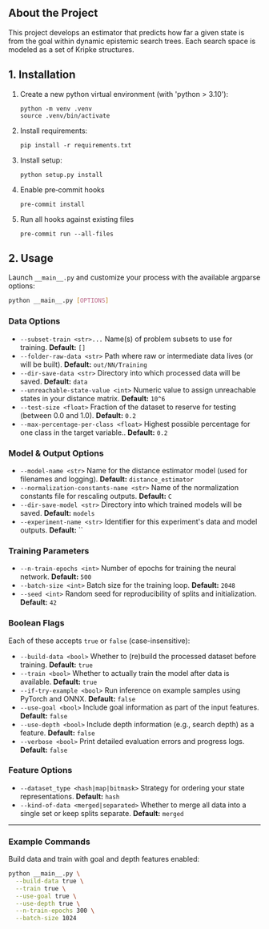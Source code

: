 
## About the Project
This project develops an estimator that predicts how far a given state is from the goal within dynamic epistemic search
trees. Each search space is modeled as a set of Kripke structures.

## 1. Installation
1. Create a new python virtual environment (with 'python > 3.10'):
   ```
   python -m venv .venv
   source .venv/bin/activate
   ```
2. Install requirements:
   ```
   pip install -r requirements.txt
   ```
3. Install setup:
   ```
   python setup.py install
   ```
4. Enable pre‑commit hooks
   ```
   pre-commit install
   ```
5. Run all hooks against existing files
   ```
   pre-commit run --all-files
   ```

## 2. Usage

Launch `__main__.py` and customize your process with the available argparse options:

```bash
python __main__.py [OPTIONS]
```

### Data Options

* `--subset-train <str>...`
  Name(s) of problem subsets to use for training.
  **Default:** `[]`
* `--folder-raw-data <str>`
  Path where raw or intermediate data lives (or will be built).
  **Default:** `out/NN/Training`
* `--dir-save-data <str>`
  Directory into which processed data will be saved.
  **Default:** `data`
* `--unreachable-state-value <int>`
  Numeric value to assign unreachable states in your distance matrix.
  **Default:** `10^6`
* `--test-size <float>`
  Fraction of the dataset to reserve for testing (between 0.0 and 1.0).
  **Default:** `0.2`
* `--max-percentage-per-class <float>`
  Highest possible percentage for one class in the target variable..
  **Default:** `0.2`

### Model & Output Options

* `--model-name <str>`
  Name for the distance estimator model (used for filenames and logging).
  **Default:** `distance_estimator`
* `--normalization-constants-name <str>`
  Name of the normalization constants file for rescaling outputs.
  **Default:** `C`
* `--dir-save-model <str>`
  Directory into which trained models will be saved.
  **Default:** `models`
* `--experiment-name <str>`
  Identifier for this experiment's data and model outputs.
  **Default:** ``

### Training Parameters

* `--n-train-epochs <int>`
  Number of epochs for training the neural network.
  **Default:** `500`
* `--batch-size <int>`
  Batch size for the training loop.
  **Default:** `2048`
* `--seed <int>`
  Random seed for reproducibility of splits and initialization.
  **Default:** `42`

### Boolean Flags

Each of these accepts `true` or `false` (case-insensitive):

* `--build-data <bool>`
  Whether to (re)build the processed dataset before training.
  **Default:** `true`
* `--train <bool>`
  Whether to actually train the model after data is available.
  **Default:** `true`
* `--if-try-example <bool>`
  Run inference on example samples using PyTorch and ONNX.
  **Default:** `false`
* `--use-goal <bool>`
  Include goal information as part of the input features.
  **Default:** `false`
* `--use-depth <bool>`
  Include depth information (e.g., search depth) as a feature.
  **Default:** `false`
* `--verbose <bool>`
  Print detailed evaluation errors and progress logs.
  **Default:** `false`

### Feature Options

* `--dataset_type <hash|map|bitmask>`
  Strategy for ordering your state representations.
  **Default:** `hash`
* `--kind-of-data <merged|separated>`
  Whether to merge all data into a single set or keep splits separate.
  **Default:** `merged`

---

### Example Commands

Build data and train with goal and depth features enabled:

```bash
python __main__.py \
  --build-data true \
  --train true \
  --use-goal true \
  --use-depth true \
  --n-train-epochs 300 \
  --batch-size 1024
```
